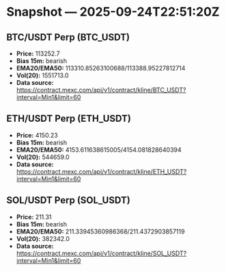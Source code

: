 # Snapshot — 2025-09-24T22:51:20Z

## BTC/USDT Perp (BTC_USDT)
- **Price:** 113252.7
- **Bias 15m:** bearish
- **EMA20/EMA50:** 113310.85263100688/113388.95227812714
- **Vol(20):** 1551713.0
- **Data source:** https://contract.mexc.com/api/v1/contract/kline/BTC_USDT?interval=Min1&limit=60

## ETH/USDT Perp (ETH_USDT)
- **Price:** 4150.23
- **Bias 15m:** bearish
- **EMA20/EMA50:** 4153.611638615005/4154.081828640394
- **Vol(20):** 544659.0
- **Data source:** https://contract.mexc.com/api/v1/contract/kline/ETH_USDT?interval=Min1&limit=60

## SOL/USDT Perp (SOL_USDT)
- **Price:** 211.31
- **Bias 15m:** bearish
- **EMA20/EMA50:** 211.33945360986368/211.4372903857119
- **Vol(20):** 382342.0
- **Data source:** https://contract.mexc.com/api/v1/contract/kline/SOL_USDT?interval=Min1&limit=60
